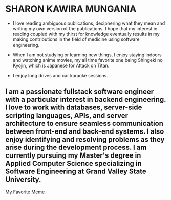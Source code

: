 # SHARON KAWIRA MUNGANIA

- I love reading ambiguous publications, deciphering what they mean and writing my own version of the publications. I hope that my interest in reading coupled with my thirst for knowledge eventually results in my making contributions in the field of medicine using software engineering.

- When I am not studying or learning new things, I enjoy staying indoors and watching anime movies, my all time favorite one being Shingeki no Kyojin, which is Japanese for Attack on Titan.

- I enjoy long drives and car karaoke sessions.

## I am a passionate fullstack software engineer with a particular interest in backend engineering. I love to work with databases, server-side scripting languages, APIs, and server architecture to ensure seamless communication between front-end and back-end systems. I also enjoy identifying and resolving problems as they arise during the development process. I am currently pursuing my Master's degree in Applied Computer Science specializing in Software Engineering at Grand Valley State University.

[My Favorite Meme](https://global.discourse-cdn.com/spiceworks/original/4X/5/9/1/591f9c74b350da32559240aef950d7d548864e2c.png)
